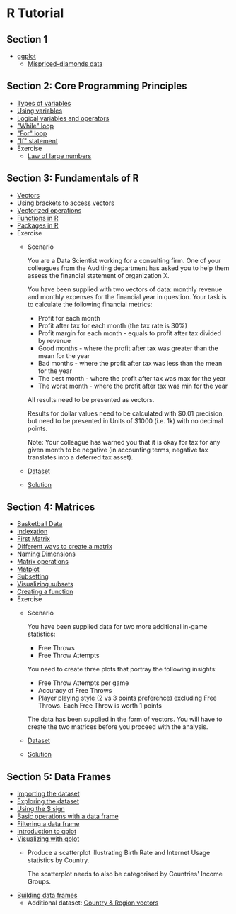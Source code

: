 # R Tutorial

## Section 1
* [ggplot](section%201/ggplot.R)
  * [Mispriced-diamonds data](section%201/mispriced_diamonds.R)

## Section 2: Core Programming Principles
* [Types of variables](section%202/types_of_variables.R)
* [Using variables](section%202/using_variables.R)
* [Logical variables and operators](section%202/logical_variables_and_operators.R)
* ["While" loop](section%202/while_loop.R)
* ["For" loop](section%202/for_loop.R)
* ["If" statement](section%202/if_statement.R)
* Exercise
  * [Law of large numbers](section%202/law_of_large_number.R)

## Section 3: Fundamentals of R
* [Vectors](section%203/vectors.R)
* [Using brackets to access vectors](section%203/using_brackets_to_access_vectors.R)
* [Vectorized operations](section%203/vectorized_operations.R)
* [Functions in R](section%203/functions_in_r.R)
* [Packages in R](section%203/packages_in_r.R)
* Exercise
  * Scenario

    You are a Data Scientist working for a consulting firm. One of your colleagues from the Auditing department has asked you to help them assess the financial statement of organization X.

    You have been supplied with two vectors of data: monthly revenue and monthly expenses for the financial year in question. Your task is to calculate the following financial metrics:
      - Profit for each month
      - Profit after tax for each month (the tax rate is 30%)
      - Profit margin for each month - equals to profit after tax divided by revenue
      - Good months - where the profit after tax was greater than the mean for the year
      - Bad months - where the profit after tax was less than the mean for the year
      - The best month - where the profit after tax was max for the year
      - The worst month - where the profit after tax was min for the year

    All results need to be presented as vectors.

    Results for dollar values need to be calculated with $0.01 precision, but need to be presented in Units of $1000 (i.e. 1k) with no decimal points.

    Note: Your colleague has warned you that it is okay for tax for any given month to be negative (in accounting terms, negative tax translates into a deferred tax asset).

  * [Dataset](section%203/financial_statement_analysis_dataset.R)
  * [Solution](section%203/financial_statement_analysis_solution.R)

## Section 4: Matrices
* [Basketball Data](section%204/basketball_dataset.R)
* [Indexation](section%204/indexation.R)
* [First Matrix](section%204/first_matrix.R)
* [Different ways to create a matrix](section%204/different_ways_to_create_a_matrix.R)
* [Naming Dimensions](section%204/naming_dimensions.R)
* [Matrix operations](section%204/matrix_operations.R)
* [Matplot](section%204/matplot.R)
* [Subsetting](section%204/subsetting.R)
* [Visualizing subsets](section%204/visualizing_subsets.R)
* [Creating a function](section%204/creating_a_function.R)
* Exercise
  * Scenario

    You have been supplied data for two more additional in-game statistics:
    * Free Throws
    * Free Throw Attempts

    You need to create three plots that portray the following insights:
    * Free Throw Attempts per game
    * Accuracy of Free Throws
    * Player playing style (2 vs 3 points preference) excluding Free Throws. Each Free Throw is worth 1 points

    The data has been supplied in the form of vectors. You will have to create the two matrices before you proceed with the analysis.

  * [Dataset](section%204/free_throws_dataset.R)
  * [Solution](section%204/free_throws_solution.R)

## Section 5: Data Frames
* [Importing the dataset](section%205/importing_the_dataset.R)
* [Exploring the dataset](section%205/exploring_the_dataset.R)
* [Using the $ sign](section%205/using_the_dollar_sign.R)
* [Basic operations with a data frame](section%205/basic_operations_with_a_data_frame.R)
* [Filtering a data frame](section%205/filtering_a_data_frame.R)
* [Introduction to qplot](section%205/introduction_to_qplot.R)
* [Visualizing with qplot](section%205/visualizing_with_qplot.R)
  - Produce a scatterplot illustrating Birth Rate and Internet Usage statistics by Country.

    The scatterplot needs to also be categorised by Countries' Income Groups.
* [Building data frames](section%205/building_data_frames.R)
  - Additional dataset: [Country & Region vectors](section%205/CountryRegionVectors.R)
